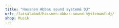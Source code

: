 ```yaml
---
title: "Hassnen Abbas sound system& DJ"
url: /faisalabad/hassnen-abbas-sound-systemund-dj/
shop: Musik
---
```

